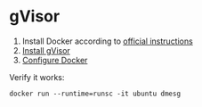 # gVisor

1. Install Docker according to [official instructions](https://docs.docker.com/engine/install/ubuntu/)
2. [Install gVisor](https://gvisor.dev/docs/user_guide/install/)
3. [Configure Docker](https://gvisor.dev/docs/user_guide/quick_start/docker/)

Verify it works:

```
docker run --runtime=runsc -it ubuntu dmesg
```
